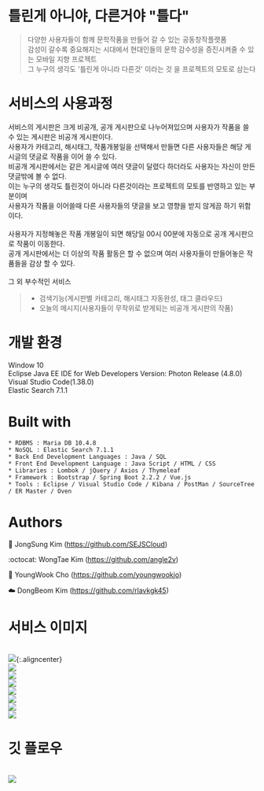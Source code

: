 # 틀린게 아니야, 다른거야 "틀다"<br>
> 다양한 사용자들이 함께 문학작품을 만들어 갈 수 있는 공동창작플랫폼<br>
> 감성이 갈수록 중요해지는 시대에서 현대인들의 문학 감수성을 증진시켜줄 수 있는 모바일 지향 프로젝트<br>
> 그 누구의 생각도 '틀린게 아니라 다른것' 이라는 것 을 프로젝트의 모토로 삼는다

# 서비스의 사용과정<br>

서비스의 게시판은 크게 비공개, 공개 게시판으로 나누어져있으며 사용자가 작품을 쓸 수 있는 게시판은 비공개 게시판이다.<br>
사용자가 카테고리, 해시태그, 작품개봉일을 선택해서 만들면 다른 사용자들은 해당 게시글의 댓글로 작품을 이어 쓸 수 있다.<br>
비공개 게시판에서는 같은 게시글에 여러 댓글이 달렸다 하더라도 사용자는 자신이 만든 댓글밖에 볼 수 없다.<br>
이는 누구의 생각도 틀린것이 아니라 다른것이라는 프로젝트의 모토를 반영하고 있는 부분이며<br> 
사용자가 작품을 이어쓸때 다른 사용자들의 댓글을 보고 영향을 받지 않게끔 하기 위함이다.<br><br>
사용자가 지정해놓은 작품 개봉일이 되면 해당일 00시 00분에 자동으로 공개 게시판으로 작품이 이동한다.<br>
공개 게시판에서는 더 이상의 작품 활동은 할 수 없으며 여러 사용자들이 만들어놓은 작품들을 감상 할 수 있다.<br><br>
그 외 부수적인 서비스
> * 검색기능(게시판별 카테고리, 해시태그 자동완성, 태그 클라우드)<br>
> * 오늘의 메시지(사용자들이 무작위로 받게되는 비공개 게시판의 작품)


# 개발 환경

Window 10<br>
Eclipse Java EE IDE for Web Developers Version: Photon Release (4.8.0)<br>
Visual Studio Code(1.38.0)<br>
Elastic Search 7.1.1<br>

# Built with

```
* RDBMS : Maria DB 10.4.8
* NoSQL : Elastic Search 7.1.1 
* Back End Development Languages : Java / SQL
* Front End Development Language : Java Script / HTML / CSS
* Libraries : Lombok / jQuery / Axios / Thymeleaf
* Framework : Bootstrap / Spring Boot 2.2.2 / Vue.js
* Tools : Eclipse / Visual Studio Code / Kibana / PostMan / SourceTree / ER Master / Oven
```

# Authors
:dog: JongSung Kim (https://github.com/SEJSCloud)

:octocat: WongTae Kim (https://github.com/angle2v)

:sheep: YoungWook Cho (https://github.com/youngwookjo)

:cloud: DongBeom Kim (https://github.com/rlavkgk45)

# 서비스 이미지
<br>
<img src="https://user-images.githubusercontent.com/52445900/72497926-37fcdd80-3871-11ea-80fc-c07a5821c4d3.png">{:.aligncenter}</img>

<br>
<img src="https://user-images.githubusercontent.com/52445900/72497934-3b906480-3871-11ea-8887-48ab01974083.png"></img>

<br>
<img src="https://user-images.githubusercontent.com/52445900/72497931-39c6a100-3871-11ea-9cee-9fdfb400d806.png"></img>

<br>
<img src="https://user-images.githubusercontent.com/52445900/72497915-329f9300-3871-11ea-92d3-1a046494c12a.png"></img>

<br>
<img src="https://user-images.githubusercontent.com/52445900/72497907-2b788500-3871-11ea-8bae-bbc76b81ecd5.png"></img>
<br>
<img src="https://user-images.githubusercontent.com/52445900/72497919-3501ed00-3871-11ea-8837-4623e8bd86f8.png"></img>

<br>
<img src="https://user-images.githubusercontent.com/52445900/72497936-3d5a2800-3871-11ea-817c-888d487896ac.png"></img>

<br>
<img src="https://user-images.githubusercontent.com/52445900/72497939-3fbc8200-3871-11ea-8fa2-60dd5bd26c13.png"></img>

# 깃 플로우
<br>
<img src="https://user-images.githubusercontent.com/52445900/72500054-e5bebb00-3876-11ea-8d1d-89c49f7e25ec.jpg"></img>

